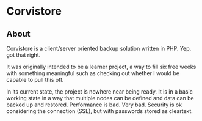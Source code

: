 # Corvistore

## About

Corvistore is a client/server oriented backup solution written in PHP. Yep, got that right.

It was originally intended to be a learner project, a way to fill six free weeks with something meaningful such as checking out whether I would be capable to pull this off.

In its current state, the project is nowhere near being ready. It is in a basic working state in a way that multiple nodes can be defined and data can be backed up and restored. Performance is bad. Very bad. Security is ok considering the connection (SSL), but with passwords stored as cleartext.